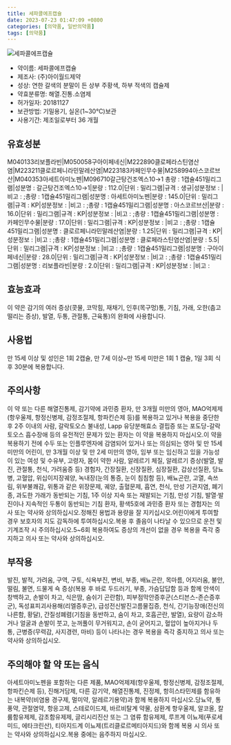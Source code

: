```yaml
---
title: 세파콜에프캡슐
date: 2023-07-23 01:47:09 +0800
categories: [의약품, 일반의약품]
tags: [의약품]
---
```

![세파콜에프캡슐](https://nedrug.mfds.go.kr/pbp/cmn/itemImageDownload/1MpNPEsu-UJ)

- 약이름: 세파콜에프캡슐
- 제조사: (주)아이월드제약
- 성상: 연한 갈색의 분말이 든 상부 주황색, 하부 적색의 캡슐제
- 약효분류명: 해열.진통.소염제
- 허가일자: 20181127
- 보관방법: 기밀용기, 실온(1~30℃)보관
- 사용기간: 제조일로부터 36 개월
## 유효성분
M040133리보플라빈|M050058구아이페네신|M222890클로페라스틴염산염|M223211클로르페니라민말레산염|M223183카페인무수물|M258994아스코르브산|M040353아세트아미노펜|M096710갈근탕건조엑스10→1
총량 : 1캡슐451밀리그램|성분명 : 갈근탕건조엑스10→1|분량 : 112.0|단위 : 밀리그램|규격 : 생규|성분정보 : |비고 : ;총량 : 1캡슐451밀리그램|성분명 : 아세트아미노펜|분량 : 145.0|단위 : 밀리그램|규격 : KP|성분정보 : |비고 : ;총량 : 1캡슐451밀리그램|성분명 : 아스코르브산|분량 : 16.0|단위 : 밀리그램|규격 : KP|성분정보 : |비고 : ;총량 : 1캡슐451밀리그램|성분명 : 카페인무수물|분량 : 17.0|단위 : 밀리그램|규격 : KP|성분정보 : |비고 : ;총량 : 1캡슐451밀리그램|성분명 : 클로르페니라민말레산염|분량 : 1.25|단위 : 밀리그램|규격 : KP|성분정보 : |비고 : ;총량 : 1캡슐451밀리그램|성분명 : 클로페라스틴염산염|분량 : 5.5|단위 : 밀리그램|규격 : KP|성분정보 : |비고 : ;총량 : 1캡슐451밀리그램|성분명 : 구아이페네신|분량 : 28.0|단위 : 밀리그램|규격 : KP|성분정보 : |비고 : ;총량 : 1캡슐451밀리그램|성분명 : 리보플라빈|분량 : 2.0|단위 : 밀리그램|규격 : KP|성분정보 : |비고 :
## 효능효과
이 약은 감기의 여러 증상(콧물, 코막힘, 재채기, 인후(목구멍)통, 기침, 가래, 오한(춥고 떨리는 증상), 발열, 두통, 관절통, 근육통)의 완화에 사용합니다.
## 사용법
만 15세 이상 및 성인은 1회 2캡슐, 만 7세 이상~만 15세 미만은 1회 1 캡슐, 1일 3회 식후 30분에 복용합니다.
## 주의사항
이 약 또는 다른 해열진통제, 감기약에 과민증 환자, 만 3개월 미만의 영아, MAO억제제(항우울제, 항정신병제, 감정조절제, 항파킨슨제 등)를 복용하고 있거나 복용을 중단한 후 2주 이내의 사람, 갈락토오스 불내성, Lapp 유당분해효소 결핍증 또는 포도당-갈락토오스 흡수장애 등의 유전적인 문제가 있는 환자는 이 약을 복용하지 마십시오.이 약을 복용하기 전에 수두 또는 인플루엔자에 감염되어 있거나 또는 의심되는 영아 및 만 15세 미만의 어린이, 만 3개월 이상 및 만 2세 미만의 영아, 임부 또는 임신하고 있을 가능성이 있는 여성 및 수유부, 고령자, 몸이 약한 사람, 알레르기 체질, 알레르기 증상(발열, 발진, 관절통, 천식, 가려움증 등) 경험자, 간장질환, 신장질환, 심장질환, 갑상선질환, 당뇨병, 고혈압, 위십이지장궤양, 녹내장(눈의 통증, 눈이 침침함 등), 배뇨곤란, 고열, 속쓰림, 위부불쾌감, 위통과 같은 위장문제, 궤양, 출혈문제, 흡연, 천식, 만성 기관지염, 폐기종, 과도한 가래가 동반되는 기침, 1주 이상 지속 또는 재발되는 기침, 만성 기침, 발열·발진이나 지속적인 두통이 동반되는 기침 환자, 황색5호에 과민증 환자 또는 경험자는 의사 또는 약사와 상의하십시오.정해진 용법과 용량을 잘 지키십시오.어린이에게 투여할 경우 보호자의 지도 감독하에 투여하십시오.복용 후 졸음이 나타날 수 있으므로 운전 및 기계조작 시 주의하십시오.5~6회 복용하여도 증상의 개선이 없을 경우 복용을 즉각 중지하고 의사 또는 약사와 상의하십시오.
## 부작용
발진, 발적, 가려움, 구역, 구토, 식욕부진, 변비, 부종, 배뇨곤란, 목마름, 어지러움, 불안, 떨림, 불면, 드물게 쇽 증상(복용 후 바로 두드러기, 부종, 가슴답답함 등과 함께 안색이 창백하고, 손발이 차고, 식은땀, 숨쉬기 곤란함), 피부점막안증후군(스티븐스-존슨증후군), 독성표피괴사용해(리엘증후군), 급성전신발진고름물집증, 천식, 간기능장애(전신의 나른함, 황달), 간질성폐렴(기침을 동반하고, 숨이 차고, 호흡곤란, 발열), 요량이 감소하거나 얼굴과 손발이 붓고, 눈꺼풀이 무거워지고, 손이 굳어지고, 혈압이 높아지거나 두통, 근병증(무력감, 사지경련, 마비) 등이 나타나는 경우 복용을 즉각 중지하고 의사 또는 약사와 상의하십시오.
## 주의해야 할 약 또는 음식
아세트아미노펜을 포함하는 다른 제품, MAO억제제(항우울제, 항정신병제, 감정조절제, 항파킨슨제 등), 진해거담제, 다른 감기약, 해열진통제, 진정제, 항히스타민제를 함유하는 내복약(비염용 경구제, 멀미약, 알레르기용약)과 함께 복용하지 마십시오.당뇨약, 통풍약, 관절염약, 항응고제, 스테로이드제, 바르비탈계 약물, 삼환계 항우울제, 알코올, 칼륨함유제제, 감초함유제제, 글리시리진산 또는 그 염류 함유제제, 루프계 이뇨제(푸로세미드, 에타크린산), 티아지드계 이뇨제(트리클로르메티아지드)와 함께 복용 시 의사 또는 약사와 상의하십시오.복용 중에는 음주하지 마십시오.
